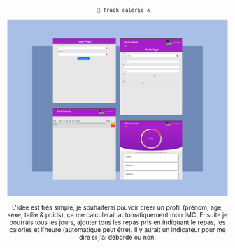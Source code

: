 <div align="center">

        🍉 Track calorie 🔝

<img src="2842951.png">

L'idée est très simple, je souhaiterai pouvoir créer un profil (prénom, age, sexe, taille & poids), ça me calculerait automatiquement mon IMC. Ensuite je pourrais tous les jours, ajouter tous les repas pris en indiquant le repas, les calories et l'heure (automatique peut être). Il y aurait un indicateur pour me dire si j'ai débordé ou non.
        
</div>
